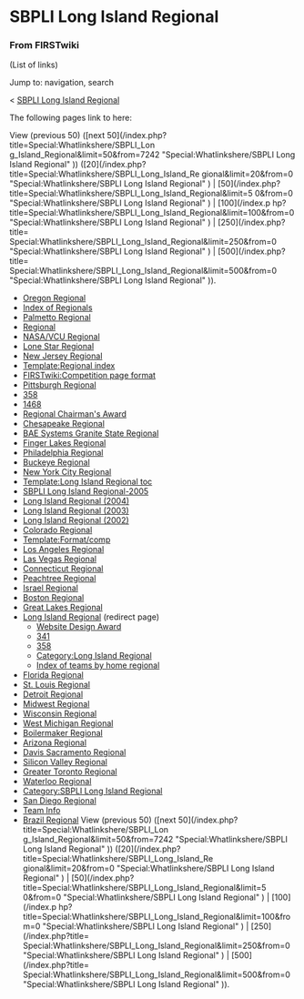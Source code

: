 # SBPLI Long Island Regional

### From FIRSTwiki

(List of links)

Jump to: navigation, search

&lt; [SBPLI Long Island
Regional](/index.php?title=SBPLI_Long_Island_Regional&redirect=no "SBPLI Long
Island Regional" )  

The following pages link to here:

View (previous 50) ([next 50](/index.php?title=Special:Whatlinkshere/SBPLI_Lon
g_Island_Regional&limit=50&from=7242 "Special:Whatlinkshere/SBPLI Long Island
Regional" )) ([20](/index.php?title=Special:Whatlinkshere/SBPLI_Long_Island_Re
gional&limit=20&from=0 "Special:Whatlinkshere/SBPLI Long Island Regional" ) | 
[50](/index.php?title=Special:Whatlinkshere/SBPLI_Long_Island_Regional&limit=5
0&from=0 "Special:Whatlinkshere/SBPLI Long Island Regional" ) | [100](/index.p
hp?title=Special:Whatlinkshere/SBPLI_Long_Island_Regional&limit=100&from=0
"Special:Whatlinkshere/SBPLI Long Island Regional" ) | [250](/index.php?title=
Special:Whatlinkshere/SBPLI_Long_Island_Regional&limit=250&from=0
"Special:Whatlinkshere/SBPLI Long Island Regional" ) | [500](/index.php?title=
Special:Whatlinkshere/SBPLI_Long_Island_Regional&limit=500&from=0
"Special:Whatlinkshere/SBPLI Long Island Regional" )).

  * [Oregon Regional](Oregon_Regional "Oregon Regional" )
  * [Index of Regionals](Index_of_Regionals "Index of Regionals" )
  * [Palmetto Regional](Palmetto_Regional "Palmetto Regional" )
  * [Regional](Regional "Regional" )
  * [NASA/VCU Regional](NASA/VCU_Regional "NASA/VCU Regional" )
  * [Lone Star Regional](Lone_Star_Regional "Lone Star Regional" )
  * [New Jersey Regional](New_Jersey_Regional "New Jersey Regional" )
  * [Template:Regional index](Template:Regional_index "Template:Regional index" )
  * [FIRSTwiki:Competition page format](FIRSTwiki:Competition_page_format "FIRSTwiki:Competition page format" )
  * [Pittsburgh Regional](Pittsburgh_Regional "Pittsburgh Regional" )
  * [358](358 "358" )
  * [1468](1468 "1468" )
  * [Regional Chairman's Award](Regional_Chairman%27s_Award "Regional Chairman's Award" )
  * [Chesapeake Regional](Chesapeake_Regional "Chesapeake Regional" )
  * [BAE Systems Granite State Regional](BAE_Systems_Granite_State_Regional "BAE Systems Granite State Regional" )
  * [Finger Lakes Regional](Finger_Lakes_Regional "Finger Lakes Regional" )
  * [Philadelphia Regional](Philadelphia_Regional "Philadelphia Regional" )
  * [Buckeye Regional](Buckeye_Regional "Buckeye Regional" )
  * [New York City Regional](New_York_City_Regional "New York City Regional" )
  * [Template:Long Island Regional toc](Template:Long_Island_Regional_toc "Template:Long Island Regional toc" )
  * [SBPLI Long Island Regional-2005](SBPLI_Long_Island_Regional-2005 "SBPLI Long Island Regional-2005" )
  * [Long Island Regional (2004)](Long_Island_Regional_%282004%29 "Long Island Regional \(2004\)" )
  * [Long Island Regional (2003)](Long_Island_Regional_%282003%29 "Long Island Regional \(2003\)" )
  * [Long Island Regional (2002)](Long_Island_Regional_%282002%29 "Long Island Regional \(2002\)" )
  * [Colorado Regional](Colorado_Regional "Colorado Regional" )
  * [Template:Format/comp](Template:Format/comp "Template:Format/comp" )
  * [Los Angeles Regional](Los_Angeles_Regional "Los Angeles Regional" )
  * [Las Vegas Regional](Las_Vegas_Regional "Las Vegas Regional" )
  * [Connecticut Regional](Connecticut_Regional "Connecticut Regional" )
  * [Peachtree Regional](Peachtree_Regional "Peachtree Regional" )
  * [Israel Regional](Israel_Regional "Israel Regional" )
  * [Boston Regional](Boston_Regional "Boston Regional" )
  * [Great Lakes Regional](Great_Lakes_Regional "Great Lakes Regional" )
  * [Long Island Regional](/index.php?title=Long_Island_Regional&redirect=no "Long Island Regional" ) (redirect page) 
    * [Website Design Award](Website_Design_Award "Website Design Award" )
    * [341](341 "341" )
    * [358](358 "358" )
    * [Category:Long Island Regional](Category:Long_Island_Regional "Category:Long Island Regional" )
    * [Index of teams by home regional](Index_of_teams_by_home_regional "Index of teams by home regional" )
  * [Florida Regional](Florida_Regional "Florida Regional" )
  * [St. Louis Regional](St._Louis_Regional "St. Louis Regional" )
  * [Detroit Regional](Detroit_Regional "Detroit Regional" )
  * [Midwest Regional](Midwest_Regional "Midwest Regional" )
  * [Wisconsin Regional](Wisconsin_Regional "Wisconsin Regional" )
  * [West Michigan Regional](West_Michigan_Regional "West Michigan Regional" )
  * [Boilermaker Regional](Boilermaker_Regional "Boilermaker Regional" )
  * [Arizona Regional](Arizona_Regional "Arizona Regional" )
  * [Davis Sacramento Regional](Davis_Sacramento_Regional "Davis Sacramento Regional" )
  * [Silicon Valley Regional](Silicon_Valley_Regional "Silicon Valley Regional" )
  * [Greater Toronto Regional](Greater_Toronto_Regional "Greater Toronto Regional" )
  * [Waterloo Regional](Waterloo_Regional "Waterloo Regional" )
  * [Category:SBPLI Long Island Regional](Category:SBPLI_Long_Island_Regional "Category:SBPLI Long Island Regional" )
  * [San Diego Regional](San_Diego_Regional "San Diego Regional" )
  * [Team Info](Team_Info "Team Info" )
  * [Brazil Regional](Brazil_Regional "Brazil Regional" )
View (previous 50) ([next 50](/index.php?title=Special:Whatlinkshere/SBPLI_Lon
g_Island_Regional&limit=50&from=7242 "Special:Whatlinkshere/SBPLI Long Island
Regional" )) ([20](/index.php?title=Special:Whatlinkshere/SBPLI_Long_Island_Re
gional&limit=20&from=0 "Special:Whatlinkshere/SBPLI Long Island Regional" ) | 
[50](/index.php?title=Special:Whatlinkshere/SBPLI_Long_Island_Regional&limit=5
0&from=0 "Special:Whatlinkshere/SBPLI Long Island Regional" ) | [100](/index.p
hp?title=Special:Whatlinkshere/SBPLI_Long_Island_Regional&limit=100&from=0
"Special:Whatlinkshere/SBPLI Long Island Regional" ) | [250](/index.php?title=
Special:Whatlinkshere/SBPLI_Long_Island_Regional&limit=250&from=0
"Special:Whatlinkshere/SBPLI Long Island Regional" ) | [500](/index.php?title=
Special:Whatlinkshere/SBPLI_Long_Island_Regional&limit=500&from=0
"Special:Whatlinkshere/SBPLI Long Island Regional" )).

